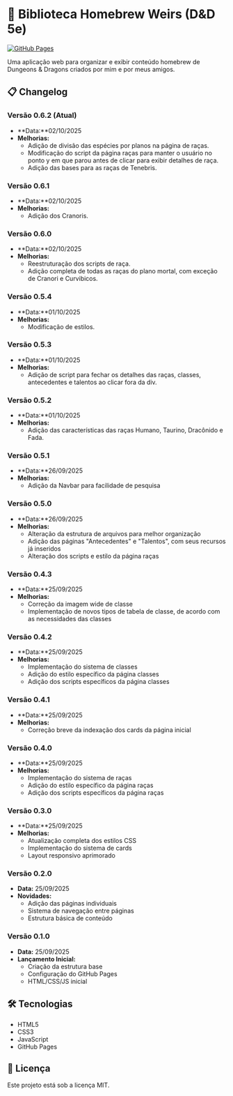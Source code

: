 # 🏰 Biblioteca Homebrew Weirs (D&D 5e)

[![GitHub Pages](https://img.shields.io/badge/GitHub-Pages-brightgreen)](https://FelipePradoFerreira.github.io/dndWeirs)

Uma aplicação web para organizar e exibir conteúdo homebrew de Dungeons & Dragons criados por mim e por meus amigos.

## 📋 Changelog

### Versão 0.6.2 (Atual)
- **Data:**02/10/2025
- **Melhorias:**
  - Adição de divisão das espécies por planos na página de raças.
  - Modificação do script da página raças para manter o usuário no ponto y em que parou antes de clicar para exibir detalhes de raça.
  - Adição das bases para as raças de Tenebris.

### Versão 0.6.1
- **Data:**02/10/2025
- **Melhorias:**
  - Adição dos Cranoris.

### Versão 0.6.0
- **Data:**02/10/2025
- **Melhorias:**
  - Reestruturação dos scripts de raça.
  - Adição completa de todas as raças do plano mortal, com exceção de Cranori e Curvibicos.

### Versão 0.5.4
- **Data:**01/10/2025
- **Melhorias:**
  - Modificação de estilos.

### Versão 0.5.3
- **Data:**01/10/2025
- **Melhorias:**
  - Adição de script para fechar os detalhes das raças, classes, antecedentes e talentos ao clicar fora da div.

### Versão 0.5.2
- **Data:**01/10/2025
- **Melhorias:**
  - Adição das características das raças Humano, Taurino, Dracônido e Fada.

### Versão 0.5.1
- **Data:**26/09/2025
- **Melhorias:**
  - Adição da Navbar para facilidade de pesquisa

### Versão 0.5.0
- **Data:**26/09/2025
- **Melhorias:**
  - Alteração da estrutura de arquivos para melhor organização
  - Adição das páginas "Antecedentes" e "Talentos", com seus recursos já inseridos
  - Alteração dos scripts e estilo da página raças

### Versão 0.4.3
- **Data:**25/09/2025
- **Melhorias:**
  - Correção da imagem wide de classe
  - Implementação de novos tipos de tabela de classe, de acordo com as necessidades das classes

### Versão 0.4.2
- **Data:**25/09/2025
- **Melhorias:**
  - Implementação do sistema de classes
  - Adição do estilo específico da página classes
  - Adição dos scripts específicos da página classes

### Versão 0.4.1
- **Data:**25/09/2025
- **Melhorias:**
  - Correção breve da indexação dos cards da página inicial

### Versão 0.4.0
- **Data:**25/09/2025
- **Melhorias:**
  - Implementação do sistema de raças
  - Adição do estilo específico da página raças
  - Adição dos scripts específicos da página raças

### Versão 0.3.0
- **Data:**25/09/2025
- **Melhorias:**
  - Atualização completa dos estilos CSS
  - Implementação do sistema de cards
  - Layout responsivo aprimorado

### Versão 0.2.0
- **Data:** 25/09/2025
- **Novidades:**
  - Adição das páginas individuais
  - Sistema de navegação entre páginas
  - Estrutura básica de conteúdo

### Versão 0.1.0
- **Data:** 25/09/2025
- **Lançamento Inicial:**
  - Criação da estrutura base
  - Configuração do GitHub Pages
  - HTML/CSS/JS inicial

## 🛠️ Tecnologias

- HTML5
- CSS3
- JavaScript
- GitHub Pages

## 📝 Licença

Este projeto está sob a licença MIT.
